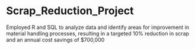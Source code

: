 # Scrap_Reduction_Project
Employed R and SQL to analyze data and identify areas for improvement in material handling processes, resulting in a targeted 10% reduction in scrap and an annual cost savings of $700,000
